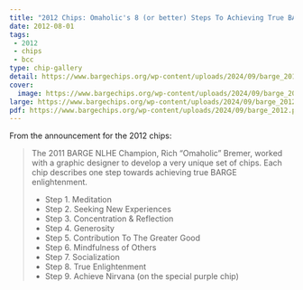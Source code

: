 ```yaml
---
title: "2012 Chips: Omaholic's 8 (or better) Steps To Achieving True BARGE Enlightenment"
date: 2012-08-01
tags:
 - 2012
 - chips
 - bcc
type: chip-gallery
detail: https://www.bargechips.org/wp-content/uploads/2024/09/barge_2012_details.png
cover:
  image: https://www.bargechips.org/wp-content/uploads/2024/09/barge_2012_details.png
large: https://www.bargechips.org/wp-content/uploads/2024/09/barge_2012.jpg
pdf: https://www.bargechips.org/wp-content/uploads/2024/09/barge_2012.pdf
---
```


From the announcement for the 2012 chips:

> The 2011 BARGE NLHE Champion, Rich &#8220;Omaholic&#8221; Bremer, worked with a graphic designer to develop a very unique set of chips. Each chip describes one step towards achieving true BARGE enlightenment.
>
> * Step 1. Meditation
> * Step 2. Seeking New Experiences
> * Step 3. Concentration &amp; Reflection
> * Step 4. Generosity
> * Step 5. Contribution To The Greater Good
> * Step 6. Mindfulness of Others
> * Step 7. Socialization
> * Step 8. True Enlightenment
> * Step 9. Achieve Nirvana (on the special purple chip)
